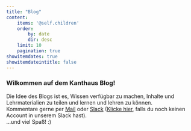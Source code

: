 ```yaml
---
title: "Blog"
content:
    items: '@self.children'
    order:
        by: date
        dir: desc
    limit: 10
    pagination: true
showitemdates: true
showitemdateintitle: false
---
```

### Wilkommen auf dem Kanthaus Blog!

Die Idee des Blogs ist es, Wissen verfügbar zu machen, Inhalte und Lehrmaterialien zu teilen und lernen und lehren zu können.  
Kommentare gerne per [Mail](mailto:hello@kanthaus.online) oder [Slack](https://yunity.slack.com/messages/C3RS56Z38/) ([Klicke hier](https://slackin.yunity.org), falls du noch keinen Account in unserem Slack hast).  
...und viel Spaß! :)
